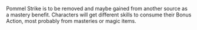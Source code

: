 Pommel Strike is to be removed and maybe gained from another source as a mastery benefit. Characters will get different skills to consume their Bonus Action, most probably from masteries or magic items.